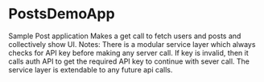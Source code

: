 # PostsDemoApp

Sample Post application
Makes a get call to fetch users and posts and collectively show UI.
Notes:
There is a modular service layer which always checks for API key before making any server call.
If key is invalid, then it calls auth API to get the required API key to continue with sever call.
The service layer is extendable to any future api calls.
